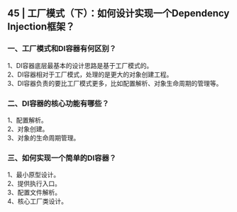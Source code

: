 ## 45 | 工厂模式（下）：如何设计实现一个Dependency Injection框架？
### 一、工厂模式和DI容器有何区别？
1、DI容器底层最基本的设计思路是基于工厂模式的。  
2、DI容器相对于工厂模式，处理的是更大的对象创建工程。  
3、DI容器负责的要比工厂模式更多，比如配置解析、对象生命周期的管理等。

### 二、DI容器的核心功能有哪些？
1、配置解析。  
2、对象创建。    
3、对象的生命周期管理。

### 三、如何实现一个简单的DI容器？
1、最小原型设计。  
2、提供执行入口。  
3、配置文件解析。  
4、核心工厂类设计。  